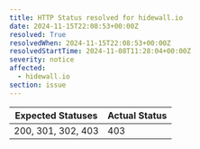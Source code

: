 ```yaml
---
title: HTTP Status resolved for hidewall.io
date: 2024-11-15T22:08:53+00:00Z
resolved: True
resolvedWhen: 2024-11-15T22:08:53+00:00Z
resolvedStartTime: 2024-11-08T11:28:04+00:00Z
severity: notice
affected:
  - hidewall.io
section: issue
---
```


| Expected Statuses | Actual Status  |
|-------------------|----------------|
| 200, 301, 302, 403 | 403 |
